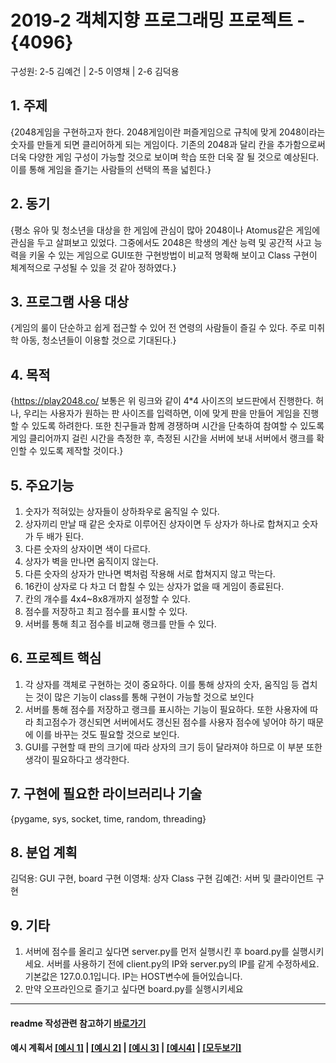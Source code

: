 # 2019-2 객체지향 프로그래밍 프로젝트 - **{4096}**
구성원: 2-5 김예건 | 2-5 이영채 | 2-6 김덕용

## 1. 주제
{2048게임을 구현하고자 한다. 2048게임이란 퍼즐게임으로 규칙에 맞게 2048이라는 숫자를 만들게 되면 클리어하게 되는 게임이다. 기존의 2048과 달리 칸을 추가함으로써 더욱 다양한 게임 구성이 가능할 것으로 보이며 학습 또한 더욱 잘 될 것으로 예상된다. 이를 통해 게임을 즐기는 사람들의 선택의 폭을 넓힌다.}

## 2. 동기
{평소 유아 및 청소년을 대상을 한 게임에 관심이 많아 2048이나 Atomus같은 게임에 관심을 두고 살펴보고 있었다. 그중에서도 2048은 학생의 계산 능력 및 공간적 사고 능력을 키울 수 있는 게임으로 GUI또한 구현방법이 비교적 명확해 보이고 Class 구현이 체계적으로 구성될 수 있을 것 같아 정하였다.}

## 3. 프로그램 사용 대상
{게임의 룰이 단순하고 쉽게 접근할 수 있어 전 연령의 사람들이 즐길 수 있다. 주로 미취학 아동, 청소년들이 이용할 것으로 기대된다.}

## 4. 목적
{https://play2048.co/
보통은 위 링크와 같이 4*4 사이즈의 보드판에서 진행한다. 허나, 우리는 사용자가 원하는 판 사이즈를 입력하면, 이에 맞게 판을 만들어 게임을 진행할 수 있도록 하려한다. 또한 친구들과 함께 경쟁하며 시간을 단축하여 참여할 수 있도록 게임 클리어까지 걸린 시간을 측정한 후, 측정된 시간을 서버에 보내 서버에서 랭크를 확인할 수 있도록 제작할 것이다.}

## 5. 주요기능
1. 숫자가 적혀있는 상자들이 상하좌우로 움직일 수 있다.
2. 상자끼리 만날 때 같은 숫자로 이루어진 상자이면 두 상자가 하나로 합쳐지고 숫자가 두 배가 된다. 
3. 다른 숫자의 상자이면 색이 다르다. 
4. 상자가 벽을 만나면 움직이지 않는다. 
5. 다른 숫자의 상자가 만나면 벽처럼 작용해 서로 합쳐지지 않고 막는다.
6. 16칸이 상자로 다 차고 더 합칠 수 있는 상자가 없을 때 게임이 종료된다.
7. 칸의 개수를 4x4~8x8개까지 설정할 수 있다.
8. 점수를 저장하고 최고 점수를 표시할 수 있다.
9. 서버를 통해 최고 점수를 비교해 랭크를 만들 수 있다.

## 6. 프로젝트 핵심
1. 각 상자를 객체로 구현하는 것이 중요하다. 이를 통해 상자의 숫자, 움직임 등 겹치는 것이 많은 기능이 class를 통해 구현이 가능할 것으로 보인다
2. 서버를 통해 점수를 저장하고 랭크를 표시하는 기능이 필요하다. 또한 사용자에 따라 최고점수가 갱신되면 서버에서도 갱신된 점수를 사용자 점수에 넣어야 하기 때문에 이를 바꾸는 것도 필요할 것으로 보인다.
3. GUI를 구현할 때 판의 크기에 따라 상자의 크기 등이 달라져야 하므로 이 부분 또한 생각이 필요하다고 생각한다.

## 7. 구현에 필요한 라이브러리나 기술
{pygame, sys, socket, time, random, threading}

## 8. **분업 계획**
김덕용: GUI 구현, board 구현
이영채: 상자 Class 구현
김예건: 서버 및 클라이언트 구현

## 9. 기타


1. 서버에 점수를 올리고 싶다면 server.py를 먼저 실행시킨 후 board.py를 실행시키세요. 서버를 사용하기 전에 client.py의 IP와 server.py의 IP를 같게 수정하세요. 기본값은 127.0.0.1입니다. IP는 HOST변수에 들어있습니다.
2. 만약 오프라인으로 즐기고 싶다면 board.py를 실행시키세요

<hr>

#### readme 작성관련 참고하기 [바로가기](https://heropy.blog/2017/09/30/markdown/)

#### 예시 계획서 [[예시 1]](https://docs.google.com/document/d/1hcuGhTtmiTUxuBtr3O6ffrSMahKNhEj33woE02V-84U/edit?usp=sharing) | [[예시 2]](https://docs.google.com/document/d/1FmxTZvmrroOW4uZ34Xfyyk9ejrQNx6gtsB6k7zOvHYE/edit?usp=sharing) | [[예시 3]](https://github.com/goldmango328/2018-OOP-Python-Light) | [[예시4]](https://github.com/ssy05468/2018-OOP-Python-lightbulb) | [[모두보기]](https://github.com/kadragon/oop_project_ex/network/members)



